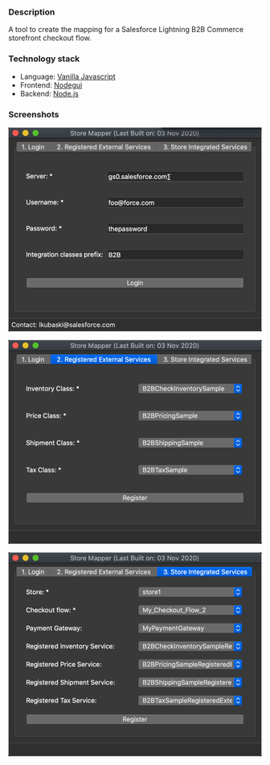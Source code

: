 ### Description

A tool to create the mapping for a Salesforce Lightning B2B Commerce storefront checkout flow.

### Technology stack
- Language: [Vanilla Javascript](http://vanilla-js.com)
- Frontend: [Nodegui](https://github.com/nodegui/nodegui)
- Backend: [Node.js](https://nodejs.org/en/)

### Screenshots

![screen1](resources/screen1.png)

![screen2](resources/screen2.png)

![screen3](resources/screen3.png)

